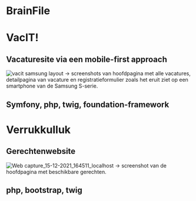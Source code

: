 # BrainFile  

# VacIT!  
## Vacaturesite via een mobile-first approach 

  ![vacit samsung layout](https://user-images.githubusercontent.com/91873332/146217490-c2740a5e-a3d8-4bd9-a549-41d543a3a5e0.png)
-> screenshots van hoofdpagina met alle vacatures, detailpagina van vacature en registratieformulier 
zoals het eruit ziet op een smartphone van de Samsung S-serie. 

## Symfony, php, twig, foundation-framework

# Verrukkulluk  
## Gerechtenwebsite  

  ![Web capture_15-12-2021_164511_localhost](https://user-images.githubusercontent.com/91873332/146218205-ad2cadf3-e905-4c12-842d-cc9c77ddabe2.jpeg)
-> screenshot van de hoofdpagina met beschikbare gerechten.  

## php, bootstrap, twig

